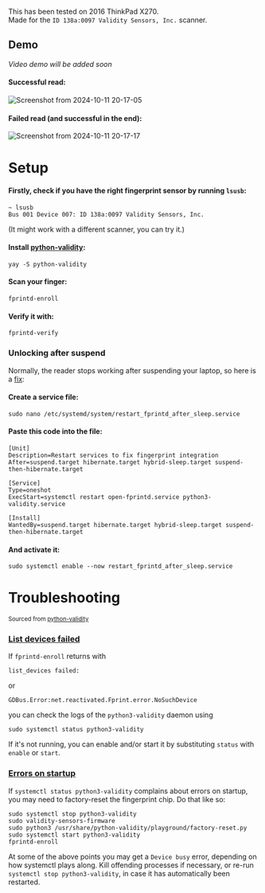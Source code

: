 This has been tested on 2016 ThinkPad X270.\
Made for the `ID 138a:0097 Validity Sensors, Inc.` scanner.

## Demo
*Video demo will be added soon*

#### Successful read:

![Screenshot from 2024-10-11 20-17-05](https://github.com/user-attachments/assets/318a73e1-c801-4d59-b1c0-176dbd84afac)

#### Failed read (and successful in the end):

![Screenshot from 2024-10-11 20-17-17](https://github.com/user-attachments/assets/92f0cdc0-2518-4c6e-97fc-57abd691a350)

# Setup
#### Firstly, check if you have the right fingerprint sensor by running `lsusb`:
```
~ lsusb
Bus 001 Device 007: ID 138a:0097 Validity Sensors, Inc.
```
(It might work with a different scanner, you can try it.)
#### Install [python-validity](https://github.com/uunicorn/python-validity):
```
yay -S python-validity
```
#### Scan your finger:
```
fprintd-enroll
```
#### Verify it with:
```
fprintd-verify
```
### Unlocking after suspend
Normally, the reader stops working after suspending your laptop, so here is a [fix](https://github.com/uunicorn/python-validity/issues/106#issuecomment-1019342483):
#### Create a service file:
```
sudo nano /etc/systemd/system/restart_fprintd_after_sleep.service
```
#### Paste this code into the file:

```
[Unit]
Description=Restart services to fix fingerprint integration
After=suspend.target hibernate.target hybrid-sleep.target suspend-then-hibernate.target

[Service]
Type=oneshot
ExecStart=systemctl restart open-fprintd.service python3-validity.service

[Install]
WantedBy=suspend.target hibernate.target hybrid-sleep.target suspend-then-hibernate.target
```
#### And activate it:
```
sudo systemctl enable --now restart_fprintd_after_sleep.service
```
# Troubleshooting
<sup>Sourced from [python-validity](https://github.com/uunicorn/python-validity?tab=readme-ov-file#error-situations)</sup>

### [List devices failed](https://github.com/uunicorn/python-validity?tab=readme-ov-file#list-devices-failed)
If `fprintd-enroll` returns with 
```
list_devices failed:
```
or 
```
GDBus.Error:net.reactivated.Fprint.error.NoSuchDevice
```
you can check the logs of the `python3-validity` daemon using
```
sudo systemctl status python3-validity
```
If it's not running, you can enable and/or start it by substituting `status` with `enable` or `start`.

### [Errors on startup](https://github.com/uunicorn/python-validity?tab=readme-ov-file#errors-on-startup)
If `systemctl status python3-validity` complains about errors on startup, you may need to factory-reset the fingerprint chip. Do that like so:
```
sudo systemctl stop python3-validity
sudo validity-sensors-firmware
sudo python3 /usr/share/python-validity/playground/factory-reset.py
sudo systemctl start python3-validity
fprintd-enroll
```
At some of the above points you may get a `Device busy` error, depending on how systemctl plays along. Kill offending processes if necessary, or re-run `systemctl stop python3-validity`, in case it has automatically been restarted.
